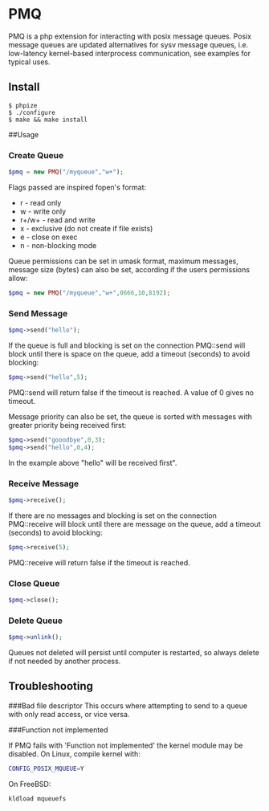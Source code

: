 PMQ
======

PMQ is a php extension for interacting with posix message queues.  Posix message queues are updated alternatives for sysv message queues, i.e. low-latency kernel-based interprocess communication, see examples for typical uses.

## Install

```
$ phpize
$ ./configure
$ make && make install
```

##Usage

### Create Queue

```php
$pmq = new PMQ("/myqueue","w+");
```
Flags passed are inspired fopen's format:
* r - read only
* w - write only
* r+/w+ - read and write
* x - exclusive (do not create if file exists)
* e - close on exec
* n - non-blocking mode

Queue permissions can be set in umask format, maximum messages, message size (bytes) can also be set, according if the users permissions allow:

```php
$pmq = new PMQ("/myqueue","w+",0666,10,8192);
```

### Send Message

```php
$pmq->send("hello");
```

If the queue is full and blocking is set on the connection PMQ::send will block until there is space on the queue, add a timeout (seconds) to avoid blocking:

```php
$pmq->send("hello",5);
```
PMQ::send will return false if the timeout is reached. A value of 0 gives no timeout.

Message priority can also be set, the queue is sorted with messages with greater priority being received first:

```php
$pmq->send("gooodbye",0,3);
$pmq->send("hello",0,4);
```
In the example above "hello" will be received first".


### Receive Message

```php
$pmq->receive();
```

If there are no messages and blocking is set on the connection PMQ::receive will block until there are message on the queue, add a timeout (seconds) to avoid blocking:

```php
$pmq->receive(5);
```
PMQ::receive will return false if the timeout is reached.


### Close Queue

```php
$pmq->close();
```

### Delete Queue

```php
$pmq->unlink();
```
Queues not deleted will persist until computer is restarted, so always delete if not needed by another process.

## Troubleshooting

###Bad file descriptor
This occurs where attempting to send to a queue with only read access, or vice versa.

###Function not implemented

If PMQ fails with 'Function not implemented' the kernel module may be disabled.
On Linux, compile kernel with:

```bash
CONFIG_POSIX_MQUEUE=Y
```

On FreeBSD:
```bash
kldload mqueuefs
```

